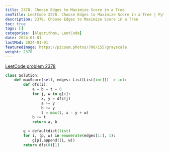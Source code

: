 ```yaml
---
title: 2378. Choose Edges to Maximize Score in a Tree
seoTitle: LeetCode 2378. Choose Edges to Maximize Score in a Tree | Python solution and explanation
description: 2378. Choose Edges to Maximize Score in a Tree
toc: true
tags: []
categories: [Algorithms, LeetCode]
date: 2024-01-01
lastMod: 2024-01-01
featuredImage: https://picsum.photos/700/155?grayscale
weight: 2378
---
```


[LeetCode problem 2378](https://leetcode.com/problems/choose-edges-to-maximize-score-in-a-tree/)

```python
class Solution:
    def maxScore(self, edges: List[List[int]]) -> int:
        def dfs(i):
            a = b = t = 0
            for j, w in g[i]:
                x, y = dfs(j)
                a += y
                b += y
                t = max(t, x - y + w)
            b += t
            return a, b

        g = defaultdict(list)
        for i, (p, w) in enumerate(edges[1:], 1):
            g[p].append((i, w))
        return dfs(0)[1]

```